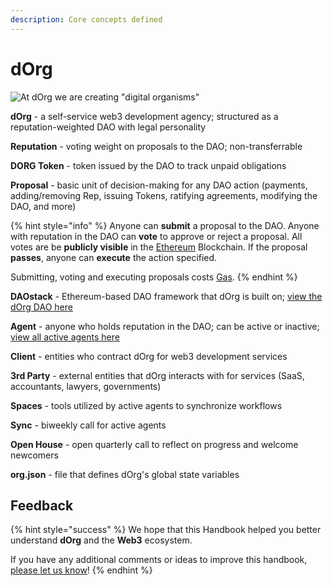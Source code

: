 ```yaml
---
description: Core concepts defined
---
```


# dOrg

![At dOrg we are creating &quot;digital organisms&quot;](../.gitbook/assets/dorgs2.gif)

**dOrg** - a self-service web3 development agency; structured as a reputation-weighted DAO with legal personality

**Reputation** - voting weight on proposals to the DAO; non-transferrable 

**DORG Token** - token issued by the DAO to track unpaid obligations

**Proposal** - basic unit of decision-making for any DAO action \(payments, adding/removing Rep, issuing Tokens, ratifying agreements, modifying the DAO, and more\)

{% hint style="info" %}
Anyone can **submit** a proposal to the DAO. Anyone with reputation in the DAO can **vote** to approve or reject a proposal. All votes are be **publicly visible** in the [Ethereum](web3.md#ethereum) Blockchain. If the proposal **passes**, anyone can **execute** the action specified.

Submitting, voting and executing proposals costs [Gas](web3.md#gas).
{% endhint %}

**DAOstack** - Ethereum-based DAO framework that dOrg is built on; [view the dOrg DAO here](https://alchemy.daostack.io/dao/0x15344ecdc2c4edfcb092e284d93c20f0529fd8a6)

**Agent** - anyone who holds reputation in the DAO; can be active or inactive; [view all active agents here](https://dorg.tech/membrane/)

**Client**  - entities who contract dOrg for web3 development services

**3rd Party**  - external entities that dOrg interacts with for services \(SaaS, accountants, lawyers, governments\)

**Spaces** - tools utilized by active agents to synchronize workflows

**Sync** - biweekly call for active agents

**Open House** - open quarterly call to reflect on progress and welcome newcomers

**org.json** - file that defines dOrg's global state variables

## Feedback

{% hint style="success" %}
We hope that this Handbook helped you better understand **dOrg** and the **Web3** ecosystem.

If you have any additional comments or ideas to improve this handbook, [please let us know](https://airtable.com/shrU1YVridSPAlIHP)!
{% endhint %}

